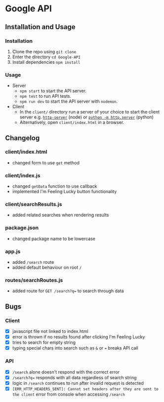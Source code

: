 # Google API

## Installation and Usage

### Installation

1. Clone the repo using `git clone`
2. Enter the directory `cd Google-API`
3. Install dependencies `npm install`

### Usage

* Server
  - `npm start` to start the API server.
  - `npm test` to run API tests.
  - `npm run dev` to start the API server with `nodemon`.
* Client
  - In the `client/` directory run a server of your choice to start the client server e.g. [`http-server`](https://www.npmjs.com/package/http-server) (node) or [`python -m http.server`](https://pythonbasics.org/webserver/) (python)
  - Alternatively, open `client/index.html` in a browser.

## Changelog

### client/index.html
* changed form to use `get` method

### client/index.js
* changed `getData` function to use callback
* implemented I'm Feeling Lucky button functionality

### client/searchResults.js
* added related searches when rendering results

### package.json
* changed package name to be lowercase

### app.js
* added `/search` route
* added default behaviour on root `/`

### routes/searchRoutes.js
* added route for `GET /search?q=` to search through data

## Bugs

### Client
- [x] javascript file not linked to index.html
- [x] error is thrown if no results found after clicking I'm Feeling Lucky
- [x] tries to search for empty string
- [x] typing special chars into search such as `&` or `=` breaks API call

### API
- [x] `/search` alone doesn't respond with the correct error
- [x] `/search?q=` responds with all data regardless of search string
- [x] logic in `/search` continues to run after invalid request is detected
- [x] `[ERR_HTTP_HEADERS_SENT]: Cannot set headers after they are sent to the client` error from console when accessing `/search`
